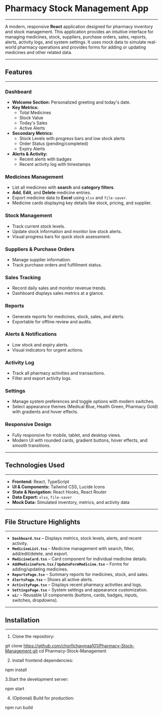 # Pharmacy Stock Management App
--------------------------------

A modern, responsive **React** application designed for pharmacy inventory and stock management. This application provides an intuitive interface for managing medicines, stock, suppliers, purchase orders, sales, reports, alerts, activity logs, and system settings. It uses mock data to simulate real-world pharmacy operations and provides forms for adding or updating medicines and other related data.

---

## Features
------------

### Dashboard
- **Welcome Section:** Personalized greeting and today's date.
- **Key Metrics:**  
  - Total Medicines  
  - Stock Value  
  - Today's Sales  
  - Active Alerts
- **Secondary Metrics:**  
  - Stock Levels with progress bars and low stock alerts  
  - Order Status (pending/completed)  
  - Expiry Alerts
- **Alerts & Activity:**  
  - Recent alerts with badges  
  - Recent activity log with timestamps

### Medicines Management
- List all medicines with **search** and **category filters**.
- **Add**, **Edit**, and **Delete** medicine entries.
- Export medicine data to **Excel** using `xlsx` and `file-saver`.
- Medicine cards displaying key details like stock, pricing, and supplier.

### Stock Management
- Track current stock levels.
- Update stock information and monitor low stock alerts.
- Visual progress bars for quick stock assessment.

### Suppliers & Purchase Orders
- Manage supplier information.
- Track purchase orders and fulfillment status.

### Sales Tracking
- Record daily sales and monitor revenue trends.
- Dashboard displays sales metrics at a glance.

### Reports
- Generate reports for medicines, stock, sales, and alerts.
- Exportable for offline review and audits.

### Alerts & Notifications
- Low stock and expiry alerts.
- Visual indicators for urgent actions.

### Activity Log
- Track all pharmacy activities and transactions.
- Filter and export activity logs.

### Settings
- Manage system preferences and toggle options with modern switches.
- Select appearance themes (Medical Blue, Health Green, Pharmacy Gold) with gradients and hover effects.

### Responsive Design
- Fully responsive for mobile, tablet, and desktop views.
- Modern UI with rounded cards, gradient buttons, hover effects, and smooth transitions.

---

## Technologies Used
-------------------
- **Frontend:** React, TypeScript
- **UI & Components:** Tailwind CSS, Lucide Icons
- **State & Navigation:** React Hooks, React Router
- **Data Export:** `xlsx`, `file-saver`
- **Mock Data:** Simulated inventory, metrics, and activity data

---

## File Structure Highlights
-----------------------------
- **`Dashboard.tsx`** – Displays metrics, stock levels, alerts, and recent activity.
- **`MedicineList.tsx`** – Medicine management with search, filter, add/edit/delete, and export.
- **`MedicineCard.tsx`** – Card component for individual medicine details.
- **`AddMedicineForm.tsx` / `UpdateFormMedicine.tsx`** – Forms for adding/updating medicines.
- **`ReportsPage.tsx`** – Summary reports for medicines, stock, and sales.
- **`AlertsPage.tsx`** – Shows all active alerts.
- **`ActivityPage.tsx`** – Displays recent pharmacy activities and logs.
- **`SettingsPage.tsx`** – System settings and appearance customization.
- **`ui/`** – Reusable UI components (buttons, cards, badges, inputs, switches, dropdowns).

---

## Installation
----------------
1. Clone the repository:  

git clone https://github.com/chorfichaymaa101/Pharmacy-Stock-Management.git
cd Pharmacy-Stock-Management


2. Install frontend dependencies:

npm install


3.Start the development server:

npm start


4. (Optional) Build for production:

npm run build
